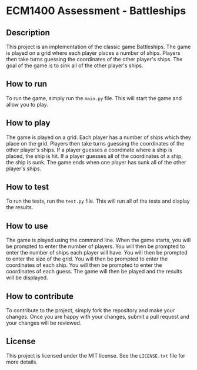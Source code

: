# ECM1400 Assessment - Battleships

## Description

This project is an implementation of the classic game Battleships. The game is played on a grid where each player places a number of ships. Players then take turns guessing the coordinates of the other player's ships. The goal of the game is to sink all of the other player's ships.

## How to run

To run the game, simply run the `main.py` file. This will start the game and allow you to play.

## How to play

The game is played on a grid. Each player has a number of ships which they place on the grid. Players then take turns guessing the coordinates of the other player's ships. If a player guesses a coordinate where a ship is placed, the ship is hit. If a player guesses all of the coordinates of a ship, the ship is sunk. The game ends when one player has sunk all of the other player's ships.

## How to test

To run the tests, run the `test.py` file. This will run all of the tests and display the results.

## How to use

The game is played using the command line. When the game starts, you will be prompted to enter the number of players. You will then be prompted to enter the number of ships each player will have. You will then be prompted to enter the size of the grid. You will then be prompted to enter the coordinates of each ship. You will then be prompted to enter the coordinates of each guess. The game will then be played and the results will be displayed.

## How to contribute

To contribute to the project, simply fork the repository and make your changes. Once you are happy with your changes, submit a pull request and your changes will be reviewed.

## License

This project is licensed under the MIT license. See the `LICENSE.txt` file for more details.

```

```

